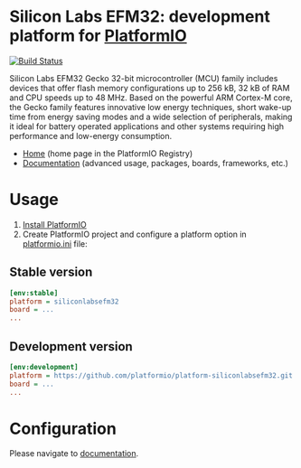# Silicon Labs EFM32: development platform for [PlatformIO](http://platformio.org)

[![Build Status](https://github.com/platformio/platform-siliconlabsefm32/workflows/Examples/badge.svg)](https://github.com/platformio/platform-siliconlabsefm32/actions)

Silicon Labs EFM32 Gecko 32-bit microcontroller (MCU) family includes devices that offer flash memory configurations up to 256 kB, 32 kB of RAM and CPU speeds up to 48 MHz. Based on the powerful ARM Cortex-M core, the Gecko family features innovative low energy techniques, short wake-up time from energy saving modes and a wide selection of peripherals, making it ideal for battery operated applications and other systems requiring high performance and low-energy consumption.

* [Home](https://registry.platformio.org/platforms/platformio/siliconlabsefm32) (home page in the PlatformIO Registry)
* [Documentation](https://docs.platformio.org/page/platforms/siliconlabsefm32.html) (advanced usage, packages, boards, frameworks, etc.)

# Usage

1. [Install PlatformIO](http://platformio.org)
2. Create PlatformIO project and configure a platform option in [platformio.ini](https://docs.platformio.org/page/projectconf.html) file:

## Stable version

```ini
[env:stable]
platform = siliconlabsefm32
board = ...
...
```

## Development version

```ini
[env:development]
platform = https://github.com/platformio/platform-siliconlabsefm32.git
board = ...
...
```

# Configuration

Please navigate to [documentation](https://docs.platformio.org/page/platforms/siliconlabsefm32.html).
